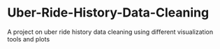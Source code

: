 # Uber-Ride-History-Data-Cleaning
A project on uber ride history data cleaning using different visualization tools and plots

